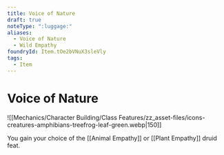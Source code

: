 ```yaml
---
title: Voice of Nature
draft: true
noteType: ":luggage:"
aliases:
  - Voice of Nature
  - Wild Empathy
foundryId: Item.tOe2bVNuX3sleVly
tags:
  - Item
---
```


# Voice of Nature
![[Mechanics/Character Building/Class Features/zz_asset-files/icons-creatures-amphibians-treefrog-leaf-green.webp|150]]

You gain your choice of the [[Animal Empathy]] or [[Plant Empathy]] druid feat.

